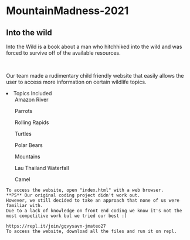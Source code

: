 # MountainMadness-2021
<html>
<head>

</head>
<body onload = "write()">
<div class="container">
<div class="main">
	<h2>Into the wild</h2>
	<p>Into the Wild is a book about a man who hitchhiked into the wild and was forced to survive off of the available resources. </p>
	</br>
	<p>Our team made a rudimentary child friendly website that easily allows the user to access more information on certain wildlife topics.</p>
	<li>Topics Included
		<ul>Amazon River</ul>
		<ul>Parrots</ul>
		<ul>Rolling Rapids</ul>
		<ul>Turtles</ul>
		<ul>Polar Bears</ul>
		<ul>Mountains</ul>
		<ul>Lau Thailand Waterfall	</ul>
        <ul>Camel	</ul>
		</li>

	To access the website, open "index.html" with a web browser. 
    **PS** Our original coding project didn't work out. 
	However, we still decided to take an approach that none of us were familiar with.
	Due to a lack of knowledge on front end coding we know it's not the most competitive work but we tried our best :)
	
	https://repl.it/join/gqvysavn-jmateo27
	To access the website, download all the files and run it on repl.
</div>
</div>
</body>
</html>
